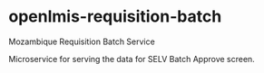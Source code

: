 # openlmis-requisition-batch
Mozambique Requisition Batch Service

Microservice for serving the data for SELV Batch Approve screen.